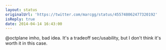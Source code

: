 ```yaml
---
layout: status
originalUrl: 'https://twitter.com/marcgg/status/455748062477320192'
isReply: true
date: 2014-04-14 16:43:00
---
```


@octplane imho, bad idea. It's a tradeoff sec/usability, but I don't think it's worth it in this case.
